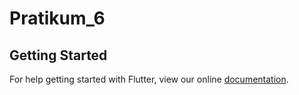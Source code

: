 # Pratikum_6

## Getting Started

For help getting started with Flutter, view our online
[documentation](https://flutter.io/).
